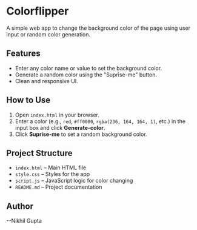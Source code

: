 # Colorflipper

A simple web app to change the background color of the page using user input or random color generation.

## Features
- Enter any color name or value to set the background color.
- Generate a random color using the "Suprise-me" button.
- Clean and responsive UI.

## How to Use
1. Open `index.html` in your browser.
2. Enter a color (e.g., `red`, `#ff0000`, `rgba(236, 164, 164, 1)`, etc.) in the input box and click **Generate-color**.
3. Click **Suprise-me** to set a random background color.

## Project Structure
- `index.html` – Main HTML file
- `style.css` – Styles for the app
- `script.js` – JavaScript logic for color changing
- `README.md` – Project documentation

## Author
--Nikhil Gupta
